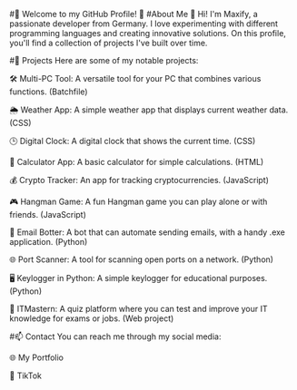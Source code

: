 #🌟 Welcome to my GitHub Profile! 🌟
#About Me
👋 Hi! I'm Maxify, a passionate developer from Germany. I love experimenting with different programming languages and creating innovative solutions. On this profile, you'll find a collection of projects I've built over time.

#🚀 Projects
Here are some of my notable projects:

🛠️ Multi-PC Tool: A versatile tool for your PC that combines various functions. (Batchfile)

🌦️ Weather App: A simple weather app that displays current weather data. (CSS)

🕒 Digital Clock: A digital clock that shows the current time. (CSS)

🧮 Calculator App: A basic calculator for simple calculations. (HTML)

💰 Crypto Tracker: An app for tracking cryptocurrencies. (JavaScript)

🎮 Hangman Game: A fun Hangman game you can play alone or with friends. (JavaScript)

📧 Email Botter: A bot that can automate sending emails, with a handy .exe application. (Python)

🌐 Port Scanner: A tool for scanning open ports on a network. (Python)

🖥️ Keylogger in Python: A simple keylogger for educational purposes. (Python)

🧠 ITMastern: A quiz platform where you can test and improve your IT knowledge for exams or jobs. (Web project)

#📫 Contact
You can reach me through my social media:

🌐 My Portfolio

🎥 TikTok
